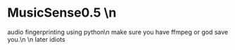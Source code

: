 # MusicSense0.5 \n
audio fingerprinting using python\n
make sure you have ffmpeg or god save you.\n
\n
later idiots
